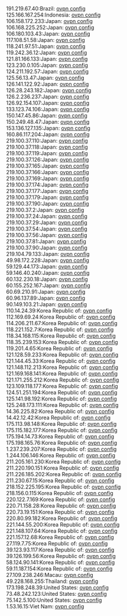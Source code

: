 191.219.67.40:Brazil: [ovpn config](vpn/191_219_67_40.ovpn)  
125.166.167.254:Indonesia: [ovpn config](vpn/125_166_167_254.ovpn)  
106.158.172.233:Japan: [ovpn config](vpn/106_158_172_233.ovpn)  
106.168.225.252:Japan: [ovpn config](vpn/106_168_225_252.ovpn)  
106.180.103.43:Japan: [ovpn config](vpn/106_180_103_43.ovpn)  
117.108.51.58:Japan: [ovpn config](vpn/117_108_51_58.ovpn)  
118.241.97.51:Japan: [ovpn config](vpn/118_241_97_51.ovpn)  
119.242.36.12:Japan: [ovpn config](vpn/119_242_36_12.ovpn)  
121.81.166.133:Japan: [ovpn config](vpn/121_81_166_133.ovpn)  
123.230.0.105:Japan: [ovpn config](vpn/123_230_0_105.ovpn)  
124.211.192.57:Japan: [ovpn config](vpn/124_211_192_57.ovpn)  
125.56.13.47:Japan: [ovpn config](vpn/125_56_13_47.ovpn)  
126.141.122.92:Japan: [ovpn config](vpn/126_141_122_92.ovpn)  
126.28.243.182:Japan: [ovpn config](vpn/126_28_243_182.ovpn)  
126.2.236.237:Japan: [ovpn config](vpn/126_2_236_237.ovpn)  
126.92.154.107:Japan: [ovpn config](vpn/126_92_154_107.ovpn)  
133.123.74.106:Japan: [ovpn config](vpn/133_123_74_106.ovpn)  
150.147.45.86:Japan: [ovpn config](vpn/150_147_45_86.ovpn)  
150.249.48.47:Japan: [ovpn config](vpn/150_249_48_47.ovpn)  
153.136.127.135:Japan: [ovpn config](vpn/153_136_127_135.ovpn)  
160.86.117.204:Japan: [ovpn config](vpn/160_86_117_204.ovpn)  
219.100.37.110:Japan: [ovpn config](vpn/219_100_37_110.ovpn)  
219.100.37.118:Japan: [ovpn config](vpn/219_100_37_118.ovpn)  
219.100.37.119:Japan: [ovpn config](vpn/219_100_37_119.ovpn)  
219.100.37.126:Japan: [ovpn config](vpn/219_100_37_126.ovpn)  
219.100.37.165:Japan: [ovpn config](vpn/219_100_37_165.ovpn)  
219.100.37.166:Japan: [ovpn config](vpn/219_100_37_166.ovpn)  
219.100.37.169:Japan: [ovpn config](vpn/219_100_37_169.ovpn)  
219.100.37.174:Japan: [ovpn config](vpn/219_100_37_174.ovpn)  
219.100.37.177:Japan: [ovpn config](vpn/219_100_37_177.ovpn)  
219.100.37.179:Japan: [ovpn config](vpn/219_100_37_179.ovpn)  
219.100.37.190:Japan: [ovpn config](vpn/219_100_37_190.ovpn)  
219.100.37.2:Japan: [ovpn config](vpn/219_100_37_2.ovpn)  
219.100.37.24:Japan: [ovpn config](vpn/219_100_37_24.ovpn)  
219.100.37.29:Japan: [ovpn config](vpn/219_100_37_29.ovpn)  
219.100.37.54:Japan: [ovpn config](vpn/219_100_37_54.ovpn)  
219.100.37.56:Japan: [ovpn config](vpn/219_100_37_56.ovpn)  
219.100.37.81:Japan: [ovpn config](vpn/219_100_37_81.ovpn)  
219.100.37.90:Japan: [ovpn config](vpn/219_100_37_90.ovpn)  
219.104.79.133:Japan: [ovpn config](vpn/219_104_79_133.ovpn)  
49.98.172.228:Japan: [ovpn config](vpn/49_98_172_228.ovpn)  
59.129.44.173:Japan: [ovpn config](vpn/59_129_44_173.ovpn)  
59.146.40.240:Japan: [ovpn config](vpn/59_146_40_240.ovpn)  
60.132.230.18:Japan: [ovpn config](vpn/60_132_230_18.ovpn)  
60.155.252.167:Japan: [ovpn config](vpn/60_155_252_167.ovpn)  
60.69.210.91:Japan: [ovpn config](vpn/60_69_210_91.ovpn)  
60.96.137.89:Japan: [ovpn config](vpn/60_96_137_89.ovpn)  
90.149.103.21:Japan: [ovpn config](vpn/90_149_103_21.ovpn)  
110.14.24.39:Korea Republic of: [ovpn config](vpn/110_14_24_39.ovpn)  
112.169.69.24:Korea Republic of: [ovpn config](vpn/112_169_69_24.ovpn)  
114.206.211.67:Korea Republic of: [ovpn config](vpn/114_206_211_67.ovpn)  
118.221.152.7:Korea Republic of: [ovpn config](vpn/118_221_152_7.ovpn)  
118.34.168.115:Korea Republic of: [ovpn config](vpn/118_34_168_115.ovpn)  
118.35.239.153:Korea Republic of: [ovpn config](vpn/118_35_239_153.ovpn)  
119.201.4.65:Korea Republic of: [ovpn config](vpn/119_201_4_65.ovpn)  
121.128.59.233:Korea Republic of: [ovpn config](vpn/121_128_59_233.ovpn)  
121.144.45.33:Korea Republic of: [ovpn config](vpn/121_144_45_33.ovpn)  
121.148.112.213:Korea Republic of: [ovpn config](vpn/121_148_112_213.ovpn)  
121.169.168.141:Korea Republic of: [ovpn config](vpn/121_169_168_141.ovpn)  
121.171.255.212:Korea Republic of: [ovpn config](vpn/121_171_255_212.ovpn)  
123.109.118.177:Korea Republic of: [ovpn config](vpn/123_109_118_177.ovpn)  
124.51.251.194:Korea Republic of: [ovpn config](vpn/124_51_251_194.ovpn)  
125.141.98.192:Korea Republic of: [ovpn config](vpn/125_141_98_192.ovpn)  
125.248.173.111:Korea Republic of: [ovpn config](vpn/125_248_173_111.ovpn)  
14.36.225.82:Korea Republic of: [ovpn config](vpn/14_36_225_82.ovpn)  
14.42.12.42:Korea Republic of: [ovpn config](vpn/14_42_12_42.ovpn)  
175.113.98.148:Korea Republic of: [ovpn config](vpn/175_113_98_148.ovpn)  
175.115.182.177:Korea Republic of: [ovpn config](vpn/175_115_182_177.ovpn)  
175.194.14.73:Korea Republic of: [ovpn config](vpn/175_194_14_73.ovpn)  
175.198.165.76:Korea Republic of: [ovpn config](vpn/175_198_165_76.ovpn)  
1.237.239.207:Korea Republic of: [ovpn config](vpn/1_237_239_207.ovpn)  
1.244.106.146:Korea Republic of: [ovpn config](vpn/1_244_106_146.ovpn)  
211.205.161.230:Korea Republic of: [ovpn config](vpn/211_205_161_230.ovpn)  
211.220.190.151:Korea Republic of: [ovpn config](vpn/211_220_190_151.ovpn)  
211.226.185.202:Korea Republic of: [ovpn config](vpn/211_226_185_202.ovpn)  
211.230.67.15:Korea Republic of: [ovpn config](vpn/211_230_67_15.ovpn)  
218.152.225.195:Korea Republic of: [ovpn config](vpn/218_152_225_195.ovpn)  
218.156.0.115:Korea Republic of: [ovpn config](vpn/218_156_0_115.ovpn)  
220.122.7.169:Korea Republic of: [ovpn config](vpn/220_122_7_169.ovpn)  
220.71.158.28:Korea Republic of: [ovpn config](vpn/220_71_158_28.ovpn)  
220.73.19.151:Korea Republic of: [ovpn config](vpn/220_73_19_151.ovpn)  
220.80.99.182:Korea Republic of: [ovpn config](vpn/220_80_99_182.ovpn)  
221.144.55.200:Korea Republic of: [ovpn config](vpn/221_144_55_200.ovpn)  
221.148.107.64:Korea Republic of: [ovpn config](vpn/221_148_107_64.ovpn)  
221.157.12.68:Korea Republic of: [ovpn config](vpn/221_157_12_68.ovpn)  
27.119.7.75:Korea Republic of: [ovpn config](vpn/27_119_7_75.ovpn)  
39.123.93.117:Korea Republic of: [ovpn config](vpn/39_123_93_117.ovpn)  
39.126.199.56:Korea Republic of: [ovpn config](vpn/39_126_199_56.ovpn)  
58.124.90.141:Korea Republic of: [ovpn config](vpn/58_124_90_141.ovpn)  
59.11.187.154:Korea Republic of: [ovpn config](vpn/59_11_187_154.ovpn)  
27.109.238.246:Macau: [ovpn config](vpn/27_109_238_246.ovpn)  
49.228.168.255:Thailand: [ovpn config](vpn/49_228_168_255.ovpn)  
173.198.248.39:United States: [ovpn config](vpn/173_198_248_39.ovpn)  
73.48.242.123:United States: [ovpn config](vpn/73_48_242_123.ovpn)  
75.142.5.100:United States: [ovpn config](vpn/75_142_5_100.ovpn)  
1.53.16.15:Viet Nam: [ovpn config](vpn/1_53_16_15.ovpn)  
